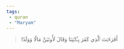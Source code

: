 ```yaml
---
tags: 
 - quran 
 - "Maryam"
---
```


> أَفَرَءَيۡتَ ٱلَّذِي كَفَرَ بِـَٔايَٰتِنَا وَقَالَ لَأُوتَيَنَّ مَالٗا وَوَلَدًا

